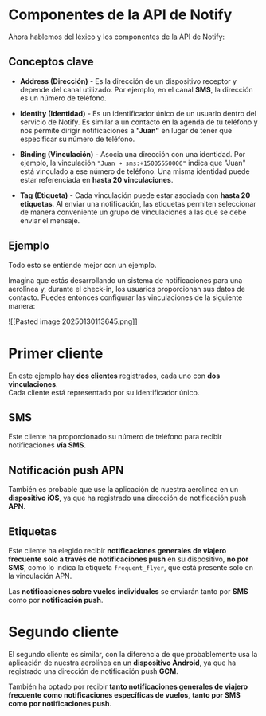 # Componentes de la API de Notify  

Ahora hablemos del léxico y los componentes de la API de Notify:  

## Conceptos clave  

- **Address (Dirección)** - Es la dirección de un dispositivo receptor y depende del canal utilizado. Por ejemplo, en el canal **SMS**, la dirección es un número de teléfono.  

- **Identity (Identidad)** - Es un identificador único de un usuario dentro del servicio de Notify. Es similar a un contacto en la agenda de tu teléfono y nos permite dirigir notificaciones a **"Juan"** en lugar de tener que especificar su número de teléfono.  

- **Binding (Vinculación)** - Asocia una dirección con una identidad. Por ejemplo, la vinculación `"Juan ➜ sms:+15005550006"` indica que "Juan" está vinculado a ese número de teléfono. Una misma identidad puede estar referenciada en **hasta 20 vinculaciones**.  

- **Tag (Etiqueta)** - Cada vinculación puede estar asociada con **hasta 20 etiquetas**. Al enviar una notificación, las etiquetas permiten seleccionar de manera conveniente un grupo de vinculaciones a las que se debe enviar el mensaje.  

## Ejemplo  

Todo esto se entiende mejor con un ejemplo.  

Imagina que estás desarrollando un sistema de notificaciones para una aerolínea y, durante el check-in, los usuarios proporcionan sus datos de contacto. Puedes entonces configurar las vinculaciones de la siguiente manera:  

![[Pasted image 20250130113645.png]]

# Primer cliente  

En este ejemplo hay **dos clientes** registrados, cada uno con **dos vinculaciones**.  
Cada cliente está representado por su identificador único.  

## SMS  
Este cliente ha proporcionado su número de teléfono para recibir notificaciones **vía SMS**.  

## Notificación push APN  
También es probable que use la aplicación de nuestra aerolínea en un **dispositivo iOS**, ya que ha registrado una dirección de notificación push **APN**.  

## Etiquetas  
Este cliente ha elegido recibir **notificaciones generales de viajero frecuente** **solo a través de notificaciones push** en su dispositivo, **no por SMS**, como lo indica la etiqueta `frequent_flyer`, que está presente solo en la vinculación APN.  

Las **notificaciones sobre vuelos individuales** se enviarán tanto por **SMS** como por **notificación push**.  

# Segundo cliente  

El segundo cliente es similar, con la diferencia de que probablemente usa la aplicación de nuestra aerolínea en un **dispositivo Android**, ya que ha registrado una dirección de notificación push **GCM**.  

También ha optado por recibir **tanto notificaciones generales de viajero frecuente como notificaciones específicas de vuelos**, **tanto por SMS como por notificaciones push**.  

